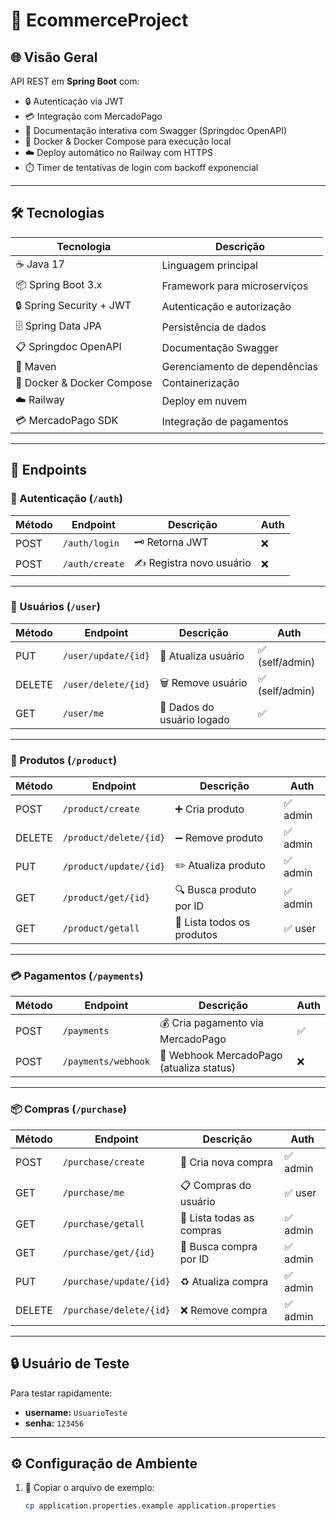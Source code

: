 # 🚀 EcommerceProject

## 🌐 Visão Geral
API REST em **Spring Boot** com:
- 🔒 Autenticação via JWT  
- 💳 Integração com MercadoPago  
- 📄 Documentação interativa com Swagger (Springdoc OpenAPI)  
- 🐳 Docker & Docker Compose para execução local  
- ☁️ Deploy automático no Railway com HTTPS  
- ⏱️ Timer de tentativas de login com backoff exponencial  

---

## 🛠️ Tecnologias

| Tecnologia | Descrição |
|------------|-----------|
| ☕ Java 17 | Linguagem principal |
| 📦 Spring Boot 3.x | Framework para microserviços |
| 🔒 Spring Security + JWT | Autenticação e autorização |
| 🗄️ Spring Data JPA | Persistência de dados |
| 📋 Springdoc OpenAPI | Documentação Swagger |
| 🧩 Maven | Gerenciamento de dependências |
| 🐳 Docker & Docker Compose | Containerização |
| ☁️ Railway | Deploy em nuvem |
| 💳 MercadoPago SDK | Integração de pagamentos |

---

## 📖 Endpoints

### 🔑 Autenticação (`/auth`)

| Método | Endpoint       | Descrição                  | Auth |
|--------|----------------|----------------------------|------|
| POST   | `/auth/login`  | 🗝️ Retorna JWT             | ❌   |
| POST   | `/auth/create` | ✍️ Registra novo usuário   | ❌   |

---

### 👤 Usuários (`/user`)

| Método | Endpoint             | Descrição                        | Auth            |
|--------|----------------------|----------------------------------|-----------------|
| PUT    | `/user/update/{id}`  | 📝 Atualiza usuário              | ✅ (self/admin) |
| DELETE | `/user/delete/{id}`  | 🗑️ Remove usuário                | ✅ (self/admin) |
| GET    | `/user/me`           | 👤 Dados do usuário logado       | ✅              |

---

### 🛒 Produtos (`/product`)

| Método | Endpoint               | Descrição                  | Auth   |
|--------|------------------------|----------------------------|--------|
| POST   | `/product/create`      | ➕ Cria produto             | ✅ admin |
| DELETE | `/product/delete/{id}` | ➖ Remove produto           | ✅ admin |
| PUT    | `/product/update/{id}` | ✏️ Atualiza produto         | ✅ admin |
| GET    | `/product/get/{id}`    | 🔍 Busca produto por ID     | ✅ admin |
| GET    | `/product/getall`      | 📜 Lista todos os produtos  | ✅ user |

---

### 💳 Pagamentos (`/payments`)

| Método | Endpoint            | Descrição                                | Auth |
|--------|---------------------|------------------------------------------|------|
| POST   | `/payments`         | 💰 Cria pagamento via MercadoPago        | ✅   |
| POST   | `/payments/webhook` | 🔄 Webhook MercadoPago (atualiza status) | ❌   |

---

### 📦 Compras (`/purchase`)

| Método | Endpoint                  | Descrição                  | Auth   |
|--------|---------------------------|----------------------------|--------|
| POST   | `/purchase/create`        | 🛒 Cria nova compra        | ✅ admin |
| GET    | `/purchase/me`            | 📋 Compras do usuário      | ✅ user |
| GET    | `/purchase/getall`        | 📑 Lista todas as compras  | ✅ admin |
| GET    | `/purchase/get/{id}`      | 🔎 Busca compra por ID     | ✅ admin |
| PUT    | `/purchase/update/{id}`   | ♻️ Atualiza compra         | ✅ admin |
| DELETE | `/purchase/delete/{id}`   | ❌ Remove compra           | ✅ admin |

---

## 🔒 Usuário de Teste

Para testar rapidamente:  
- **username:** `UsuarioTeste`  
- **senha:** `123456`  

---

## ⚙️ Configuração de Ambiente

1. 📝 Copiar o arquivo de exemplo:  
   ```bash
   cp application.properties.example application.properties
